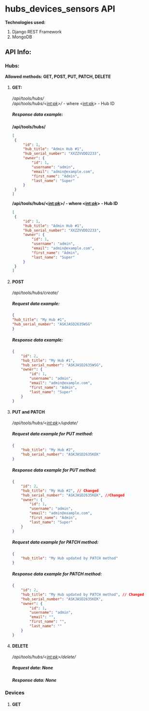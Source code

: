 # hubs_devices_sensors API 

**Technologies used:**
  1. Django REST Framework
  2. MongoDB
  
## API Info:

### Hubs:
__Allowed methods: GET, POST, PUT, PATCH, DELETE__
1. #### GET:   
     _/api/tools/hubs/_  
     _/api/tools/hubs/<<int:pk>>/_ - where <<int:pk>> - Hub ID  
     ##### Response data example:   
      **/api/tools/hubs/**
     ```JSON
     [
      {
          "id": 1,
          "hub_title": "Admin Hub #1",
          "hub_serial_number": "XXZZVVDD2233",
          "owner": {
              "id": 1,
              "username": "admin",
              "email": "admin@example.com",
              "first_name": "Admin",
              "last_name": "Super"
          }
      }
     ]
     ```
     **/api/tools/hubs/<<int:pk>>/ - where <<int:pk>> - Hub ID**
        
     ```JSON
     [
      {
          "id": 1,
          "hub_title": "Admin Hub #1",
          "hub_serial_number": "XXZZVVDD2233",
          "owner": {
              "id": 1,
              "username": "admin",
              "email": "admin@example.com",
              "first_name": "Admin",
              "last_name": "Super"
          }
      }
     ]
     ```

2. #### POST
    _/api/tools/hubs/create/_

    ##### Request data example:   
    ```JSON
    {
    "hub_title": "My Hub #1",
    "hub_serial_number": "ASKJASD2635WSG"
    }
    ```

    ##### Response data example:
    ```JSON
    {
        "id": 2,
        "hub_title": "My Hub #1",
        "hub_serial_number": "ASKJASD2635WSG",
        "owner": {
            "id": 1,
            "username": "admin",
            "email": "admin@example.com",
            "first_name": "Admin",
            "last_name": "Super"
        }
    }
    ```
3. #### PUT and PATCH
    _/api/tools/hubs/<<int:pk>>/update/_
    ##### Request data example for PUT method:
    ```JSON
    {
        "hub_title": "My Hub #2",
        "hub_serial_number": "ASKJASD2635KEK"
    }
    ```

    ##### Response data example for PUT method:
    ```JSON
    {
        "id": 2,
        "hub_title": "My Hub #2", // Changed
        "hub_serial_number": "ASKJASD2635KEK", //Changed
        "owner": {
            "id": 1,
            "username": "admin",
            "email": "admin@example.com",
            "first_name": "Admin",
            "last_name": "Super"
        }
    }
    ```

    ##### Request data example for PATCH method:
    ```JSON
    {
        "hub_title": "My Hub updated by PATCH method"
    }
    ```

    ##### Response data example for PATCH method:
    ```JSON
    {
        "id": 2,
        "hub_title": "My Hub updated by PATCH method", // Changed
        "hub_serial_number": "ASKJASD2635KEK",
        "owner": {
            "id": 1,
            "username": "admin",
            "email": "",
            "first_name": "",
            "last_name": ""
        }
    }
    ```
4. #### DELETE
    _/api/tools/hubs/<<int:pk>>/delete/_
    ##### Request data: _None_
    ##### Response data: _None_

### Devices

1. #### GET
